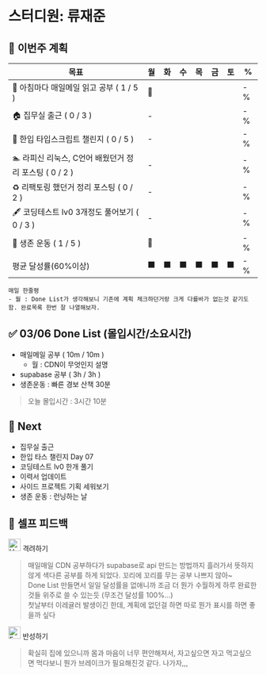 # 스터디원: 류재준

## 🚀 이번주 계획

| 목표                            | 월   | 화   | 수   | 목   | 금   | 토   | %   |
| ------------------------------- | --- | --- | --- | --- | --- | --- | --- |
| 📰 아침마다 매일메일 읽고 공부 ( 1 / 5 ) |🌠|||||| -% |
| 🏠 집무실 출근 ( 0 / 3 ) |-|||||| -% |
| 📌 한입 타입스크립트 챌린지 ( 0 / 5 ) |-|||||| -% |
| 🏊 라피신 리눅스, C언어 배웠던거 정리 포스팅 ( 0 / 2 ) |-|||||| -% |
| ♻️ 리팩토링 했던거 정리 포스팅 ( 0 / 2 ) |-|||||| -%  |
| 🖋️ 코딩테스트 lv0 3개정도 풀어보기 ( 0 / 3 ) |-|||||| -% |
| 💪 생존 운동 ( 1 / 5 )               |🌠|||||| -% |
| 평균 달성률(60%이상)      |⬛|⬛|⬛|⬛|⬛|⬛|  -% |


```text
매일 한줄평
- 월 : Done List가 생각해보니 기존에 계획 체크하던거랑 크게 다를바가 없는것 같기도 함. 완료목록 한번 잘 나열해보자.
```

## ✅ 03/06 Done List (몰입시간/소요시간) 
- 매일메일 공부 ( 10m / 10m )
  - 월 : CDN이 무엇인지 설명
- supabase 공부 ( 3h / 3h )
- 생존운동 : 빠른 경보 산책 30분
> 오늘 몰입시간 : 3시간 10분

## 🌱 Next
- 집무실 출근
- 한입 타스 챌린지 Day 07
- 코딩테스트 lv0 한개 풀기
- 이력서 업데이트
- 사이드 프로젝트 기획 세워보기
- 생존 운동 : 런닝하는 날

## 🎉 셀프 피드백

<img src="https://raw.githubusercontent.com/Tarikul-Islam-Anik/Animated-Fluent-Emojis/master/Emojis/Smilies/Hugging%20Face.png" alt="Hugging Face" width="25" height="25"> 격려하기</img>

> 매일매일 CDN 공부하다가 supabase로 api 만드는 방법까지 흘러가서 뜻하지 않게 색다른 공부를 하게 되었다. 꼬리에 꼬리를 무는 공부 나쁘지 않아~ <br>
> Done List 만들면서 일일 달성률을 없애니까 조금 더 뭔가 수월하게 하루 완료한 것들 위주로 쓸 수 있는듯 (무조건 달성률 100%...) <br>
> 첫날부터 이레귤러 발생이긴 한데, 계획에 없던걸 하면 따로 뭔가 표시를 하면 좋을까 싶다

<img src="https://raw.githubusercontent.com/Tarikul-Islam-Anik/Animated-Fluent-Emojis/master/Emojis/Smilies/Face%20with%20Monocle.png" alt="Face with Monocle" width="25" height="25"> 반성하기</img>

> 확실히 집에 있으니까 몸과 마음이 너무 편안해져서, 자고싶으면 자고 먹고싶으면 먹다보니 뭔가 브레이크가 필요해진것 같다. 나가자,,, <br>
